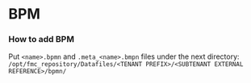 # BPM

### How to add BPM
Put `<name>.bpmn` and `.meta_<name>.bmpn` files under the next directory: 
`/opt/fmc_repository/Datafiles/<TENANT PREFIX>/<SUBTENANT EXTERNAL REFERENCE>/bpmn/`
